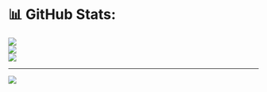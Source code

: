 # 📊 GitHub Stats:
![](https://github-readme-stats.vercel.app/api?username=carvalheite&theme=dark&hide_border=false&include_all_commits=true&count_private=true)<br/>
![](https://github-readme-streak-stats.herokuapp.com/?user=carvalheite&theme=dark&hide_border=false)<br/>
![](https://github-readme-stats.vercel.app/api/top-langs/?username=carvalheite&theme=dark&hide_border=false&include_all_commits=true&count_private=true&layout=compact)

---
[![](https://visitcount.itsvg.in/api?id=carvalheite&icon=0&color=0)](https://visitcount.itsvg.in)

<!-- Proudly created with GPRM ( https://gprm.itsvg.in ) -->
